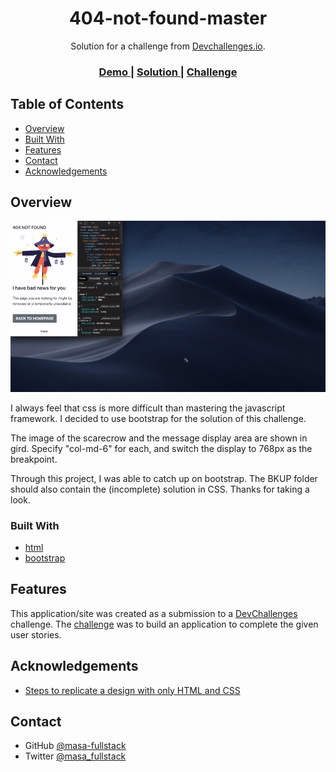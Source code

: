 <!-- Please update value in the {}  -->

<h1 align="center">404-not-found-master</h1>

<div align="center">
   Solution for a challenge from  <a href="http://devchallenges.io" target="_blank">Devchallenges.io</a>.
</div>

<div align="center">
  <h3>
    <a href="demo.gif">
      Demo
    </a>
    <span> | </span>
    <a href="https://not-found-master-579ee.firebaseapp.com/">
      Solution
    </a>
    <span> | </span>
    <a href="https://devchallenges.io/challenges/wBunSb7FPrIepJZAg0sY">
      Challenge
    </a>
  </h3>
</div>

<!-- TABLE OF CONTENTS -->

## Table of Contents

- [Overview](#overview)
- [Built With](#built-with)
- [Features](#features)
- [Contact](#contact)
- [Acknowledgements](#acknowledgements)

<!-- OVERVIEW -->

## Overview

![screenshot](demo.gif)

I always feel that css is more difficult than mastering the javascript framework.
I decided to use bootstrap for the solution of this challenge.

The image of the scarecrow and the message display area are shown in gird.
Specify "col-md-6" for each, and switch the display to 768px as the breakpoint.

Through this project, I was able to catch up on bootstrap.
The BKUP folder should also contain the (incomplete) solution in CSS.
Thanks for taking a look.

### Built With

<!-- This section should list any major frameworks that you built your project using. Here are a few examples.-->

- [html](https://whatwg.org/)
- [bootstrap](https://getbootstrap.com/)

## Features

<!-- List the features of your application or follow the template. Don't share the figma file here :) -->

This application/site was created as a submission to a [DevChallenges](https://devchallenges.io/challenges) challenge. The [challenge](https://devchallenges.io/challenges/wBunSb7FPrIepJZAg0sY) was to build an application to complete the given user stories.

## Acknowledgements

<!-- This section should list any articles or add-ons/plugins that helps you to complete the project. This is optional but it will help you in the future. For exmpale -->

- [Steps to replicate a design with only HTML and CSS](https://devchallenges-blogs.web.app/how-to-replicate-design/)

## Contact

- GitHub [@masa-fullstack](https://github.com/masa-fullstack)
- Twitter [@masa_fullstack](https://twitter.com/masa_fullstack)
